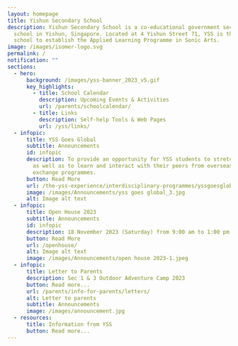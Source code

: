 ```yaml
---
layout: homepage
title: Yishun Secondary School
description: Yishun Secondary School is a co-educational government secondary
  school in Yishun, Singapore. Located at 4 Yishun Street 71, YSS is the first
  school to establish the Applied Learning Programme in Sonic Arts.
image: /images/isomer-logo.svg
permalink: /
notification: ""
sections:
  - hero:
      background: /images/yss-banner_2023_v5.gif
      key_highlights:
        - title: School Calendar
          description: Upcoming Events & Activities
          url: /parents/schoolcalendar/
        - title: Links
          description: Self-help Tools & Web Pages
          url: /yss/links/
  - infopic:
      title: YSS Goes Global
      subtitle: Announcements
      id: infopic
      description: To provide an opportunity for YSS students to stretch their talent
        as well as to learn and interact with their peers from overseas via
        exchange programmes.
      button: Read More
      url: /the-yss-experience/interdisciplinary-programmes/yssgoesglobal/
      image: /images/Announcements/yss goes global_3.jpg
      alt: Image alt text
  - infopic:
      title: Open House 2023
      subtitle: Announcements
      id: infopic
      description: 18 November 2023 (Saturday) from 9:00 am to 1:00 pm
      button: Read More
      url: /openhouse/
      alt: Image alt text
      image: /images/Announcements/open house 2023-1.jpeg
  - infopic:
      title: Letter to Parents
      description: Sec 1 & 3 Outdoor Adventure Camp 2023
      button: Read more...
      url: /parents/info-for-parents/letters/
      alt: Letter to parents
      subtitle: Announcements
      image: /images/announcement.jpg
  - resources:
      title: Information from YSS
      button: Read more...
---
```


